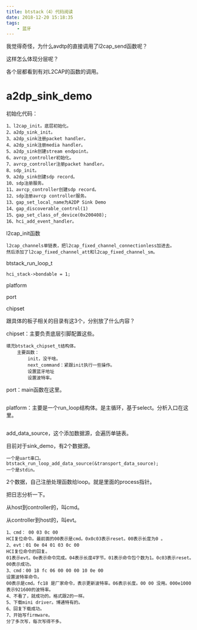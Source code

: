 ```yaml
---
title: btstack（4）代码阅读
date: 2018-12-20 15:18:35
tags:
	- 蓝牙
---
```




我觉得奇怪，为什么avdtp的直接调用了l2cap_send函数呢？

这样怎么体现分层呢？

各个层都看到有对L2CAP的函数的调用。

# a2dp_sink_demo

初始化代码：

```
1、l2cap_init。底层初始化。
2、a2dp_sink_init。
3、a2dp_sink注册packet handler。
4、a2dp_sink注册media handler。
5、a2dp_sink创建stream endpoint。
6、avrcp_controller初始化。
7、avrcp_controller注册packet handler。
8、sdp_init。
9、a2dp_sink创建sdp record。
10、sdp注册服务。
11、avrcp_controller创建sdp record。
12、sdp注册avrcp controller服务。
13、gap_set_local_name为A2DP Sink Demo
14、gap_discoverable_control(1)
15、gap_set_class_of_device(0x200408);
16、hci_add_event_handler。
```



l2cap_init函数

```
l2cap_channels单链表，把l2cap_fixed_channel_connectionless加进去。
然后添加了l2cap_fixed_channel_att和l2cap_fixed_channel_sm。

```



btstack_run_loop_t

```
hci_stack->bondable = 1; 
```



platform 

port

chipset

跟具体的板子相关的目录有这3个，分别放了什么内容？

chipset：主要负责底层引脚配置这些。

```
填充btstack_chipset_t结构体。
	主要函数：
		init，没干啥。
		next_command：紧跟init执行一些操作。
		设置蓝牙地址
		设置波特率。
```

port：main函数在这里。

```

```

platform：主要是一个run_loop结构体。是主循环，基于select。分析入口在这里。

```

```



add_data_source，这个添加数据源，会遍历单链表。

目前对于sink_demo，有2个数据源。

```
一个是uart串口。
btstack_run_loop_add_data_source(&transport_data_source);
一个是stdin。
```

2个数据，自己注册处理函数给loop。就是里面的process指针。



把日志分析一下。

从host到controller的，叫cmd。

从controller到host的，叫evt。

```
1、cmd： 00 03 0c 00 
HCI复位命令。最前面的00表示是cmd。0x0c03表示reset。00表示长度为0 。
2、evt：01 0e 04 01 03 0c 00
HCI复位命令的回复。
01表示evt。0e表示命令完成。04表示长度4字节。01表示命令包个数为1。0c03表示reset。00表示成功。
3、cmd：00 18 fc 06 00 00 00 10 0e 00
设置波特率命令。
00表示是cmd。fc18 是厂家命令，表示更新波特率。06表示长度。00 00 没用。000e1000表示921600的波特率。
4、不看了，就成功的。格式跟2的一样。
5、下载mini driver。博通特有的。
6、回复下载成功。
7、开始写firmware。
分了多次写，每次写得不多。

```

